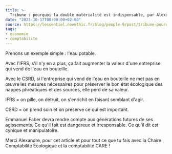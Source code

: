 ```yaml
---
title: >-
  Tribune : pourquoi la double matérialité est indispensable, par Alexandre Rambaud
date: "2023-10-17T00:00:00+02:00"
source: https://lessentiel.novethic.fr/blog/people-9/post/tribune-pourquoi-la-double-materialite-est-indispensable-par-alexandre-rambaud-1287
tags:
- economie
- comptabilite
---
```


Prenons un exemple simple : l'eau potable.

Avec l'IFRS, s'il n'y en a plus, ça fait augmenter la valeur d'une entreprise qui vend de l'eau en bouteille. 

Avec le CSRD, si l'entreprise qui vend de l'eau en bouteille ne met pas en œuvre les mesures nécessaires pour préserver le bon état écologique des nappes phréatiques et des sources, elle perd de sa valeur.

IFRS = on pille, on détruit, on s'enrichit en faisant semblant d'agir.

CSRD = on prend soin et on préserve ce qui est important.

Emmanuel Faber devra rendre compte aux générations futures de ses agissements. Ce qu'il fait est dangereux et irresponsable. Ce qu'il dit est cynique et manipulatoire.

Merci Alexandre, pour cet article et pour tout ce que tu fais avec la Chaire Comptabilité Écologique et la comptabilité CARE !